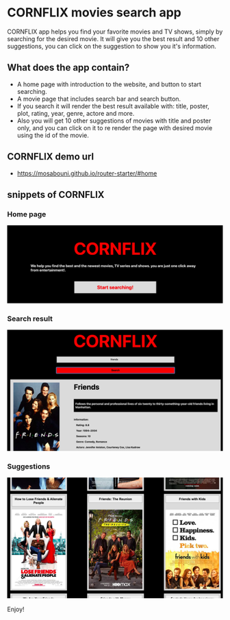 # CORNFLIX movies search app

CORNFLIX app helps you find your favorite movies and TV shows, simply by searching for the desired movie.
It will give you the best result and 10 other suggestions, you can click on the suggestion to show you it's information.

## What does the app contain?

- A home page with introduction to the website, and button to start searching.
- A movie page that includes search bar and search button.
- If you search it will render the best result available with: title, poster, plot, rating, year, genre, actore and more.
- Also you will get 10 other suggestions of movies with title and poster only, and you can click on it to re render the page with desired movie using the id of the movie.

## CORNFLIX demo url

- <https://mosabouni.github.io/router-starter/#home>

## snippets of CORNFLIX

### Home page

![screenshot](./readme-assets/homepage.png)

### Search result

![screenshot](./readme-assets/searchpage.png)

### Suggestions

![screenshot](./readme-assets/suggestions.png)

Enjoy!
